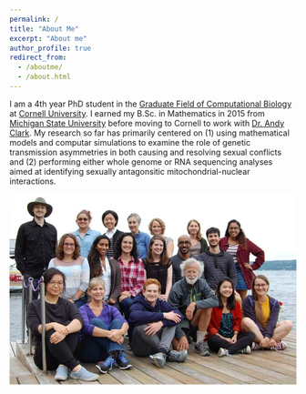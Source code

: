 ```yaml
---
permalink: /
title: "About Me"
excerpt: "About me"
author_profile: true
redirect_from: 
  - /aboutme/
  - /about.html
---
```


I am a 4th year PhD student in the [Graduate Field of Computational Biology](https://cb.cornell.edu/) at [Cornell University](https://www.cornell.edu/). I earned my B.Sc. in Mathematics in 2015 from [Michigan State University](https://msu.edu/) before moving to Cornell to work with [Dr. Andy Clark](https://blogs.cornell.edu/clarklabblog/). My research so far has primarily centered on (1) using mathematical models and computar simulations to examine the role of genetic transmission asymmetries in both causing and resolving sexual conflicts and (2) performing either whole genome or RNA sequencing analyses aimed at identifying sexually antagonsitic mitochondrial-nuclear interactions.


![Trying a Thing](https://github.com/mam737/mam737.github.io/blob/master/images/clarklab.jpg)